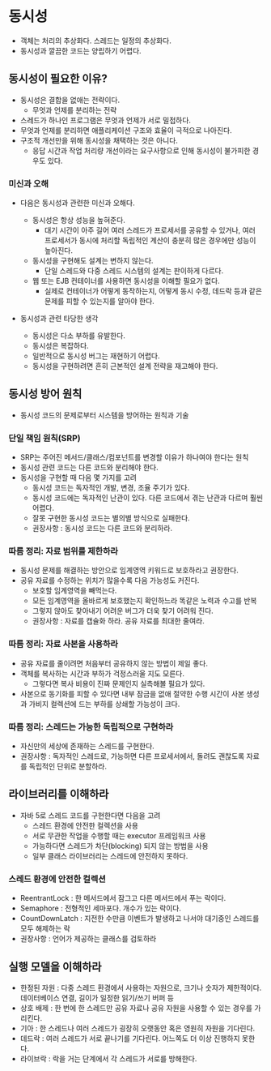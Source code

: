 # 동시성
- 객체는 처리의 추상화다. 스레드는 일정의 추상화다.
- 동시성과 깔끔한 코드는 양립하기 어렵다.

## 동시성이 필요한 이유?
- 동시성은 결합을 없애는 전략이다.
  - 무엇과 언제를 분리하는 전략
- 스레드가 하나인 프로그램은 무엇과 언제가 서로 밀접하다.
- 무엇과 언제를 분리하면 애플리케이션 구조와 효율이 극적으로 나아진다.
- 구조적 개선만을 위해 동시성을 채택하는 것은 아니다.
  - 응답 시간과 작업 처리량 개선이라는 요구사항으로 인해 동시성이 불가피한 경우도 있다.  

### 미신과 오해
- 다음은 동시성과 관련한 미신과 오해다.
  - 동시성은 항상 성능을 높혀준다.
    - 대기 시간이 아주 길어 여러 스레드가 프로세서를 공유할 수 있거나, 여러 프로세서가 동시에 처리할 독립적인 계산이 충분히 많은 경우에만 성능이 높아진다.
  - 동시성을 구현해도 설계는 변하지 않는다.
    - 단일 스레드와 다중 스레드 시스템의 설계는 판이하게 다르다.
  - 웹 또는 EJB 컨테이너를 사용하면 동시성을 이해할 필요가 없다.
    - 실제로 컨테이너가 어떻게 동작하는지, 어떻게 동시 수정, 데드락 등과 같은 문제를 피할 수 있는지를 알아야 한다.
    
- 동시성과 관련 타당한 생각
  - 동시성은 다소 부하를 유발한다.
  - 동시성은 복잡하다.
  - 일반적으로 동시성 버그는 재현하기 어렵다.
  - 동시성을 구현하려면 흔히 근본적인 설계 전략을 재고해야 한다.
  
## 동시성 방어 원칙
- 동시성 코드의 문제로부터 시스템을 방어하는 원칙과 기술

### 단일 책임 원칙(SRP)
- SRP는 주어진 메서드/클래스/컴포넌트를 변경할 이유가 하나여야 한다는 원칙
- 동시성 관련 코드는 다른 코드와 분리해야 한다.
- 동시성을 구현할 때 다음 몇 가지를 고려
  - 동시성 코드는 독자적인 개발, 변경, 조율 주기가 있다.
  - 동시성 코드에는 독자적인 난관이 있다. 다른 코드에서 겪는 난관과 다르며 훨씬 어렵다.
  - 잘못 구현한 동시성 코드는 별의별 방식으로 실패한다.
  - 권장사항 : 동시성 코드는 다른 코드와 분리하라.
  
### 따름 정리: 자료 범위를 제한하라
- 동시성 문제를 해결하는 방안으로 임계영역 키워드로 보호하라고 권장한다.
- 공유 자료를 수정하는 위치가 많을수록 다음 가능성도 커진다.
  - 보호할 임계영역을 빼먹는다.
  - 모든 임계영역을 올바르게 보호했는지 확인하느라 똑같은 노력과 수고를 반복
  - 그렇지 않아도 찾아내기 어려운 버그가 더욱 찾기 어려워 진다.
  - 권장사항 : 자료를 캡슐화 하라. 공유 자료를 최대한 줄여라.
  
### 따름 정리: 자료 사본을 사용하라
- 공유 자료를 줄이려면 처음부터 공유하지 않는 방법이 제일 좋다.
- 객체를 복사하는 시간과 부하가 걱정스러울 지도 모른다.
  - 그렇다면 복사 비용이 진짜 문제인지 실측해볼 필요가 있다.
- 사본으로 동기화를 피할 수 있다면 내부 잠금을 없애 절약한 수행 시간이 사본 생성과 가비지 컬렉션에 드는 부하를 상쇄할 가능성이 크다.

### 따름 정리: 스레드는 가능한 독립적으로 구현하라
- 자신만의 세상에 존재하는 스레드를 구현한다.
- 권장사항 : 독자적인 스레드로, 가능하면 다른 프로세서에서, 돌려도 괜찮도록 자료를 독립적인 단위로 분할하라.

## 라이브러리를 이해하라
- 자바 5로 스레드 코드를 구현한다면 다음을 고려
  - 스레드 환경에 안전한 컬렉션을 사용
  - 서로 무관한 작업을 수행할 때는 executor 프레임워크 사용
  - 가능하다면 스레드가 차단(blocking) 되지 않는 방법을 사용
  - 일부 클래스 라이브러리는 스레드에 안전하지 못하다.
  
### 스레드 환경에 안전한 컬렉션
- ReentrantLock : 한 메서드에서 잠그고 다른 메서드에서 푸는 락이다.
- Semaphore : 전형적인 세마포다. 개수가 있는 락이다.
- CountDownLatch : 지전한 수만큼 이벤트가 발생하고 나서야 대기중인 스레드를 모두 해제하는 락
- 권장사항 : 언어가 제공하는 클래스를 검토하라

## 실행 모델을 이해하라
- 한정된 자원 : 다중 스레드 환경에서 사용하는 자원으로, 크기나 숫자가 제한적이다. 데이터베이스 연결, 길이가 일정한 읽기/쓰기 버퍼 등
- 상호 배제 : 한 번에 한 스레드만 공유 자료나 공유 자원을 사용할 수 있는 경우를 가리킨다.
- 기아 : 한 스레드나 여러 스레드가 굉장히 오랫동안 혹은 영원히 자원을 기다린다.
- 데드락 : 여러 스레드가 서로 끝나기를 기다린다. 어느쪽도 더 이상 진행하지 못한다.
- 라이브락 : 락을 거는 단계에서 각 스레드가 서로를 방해한다.

